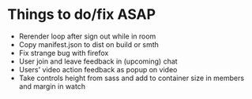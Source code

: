 # Things to do/fix ASAP

* Rerender loop after sign out while in room
* Copy manifest.json to dist on build or smth
* Fix strange bug with firefox
* User join and leave feedback in (upcoming) chat
* Users' video action feedback as popup on video
* Take controls height from sass and add to container size in members and margin in watch
